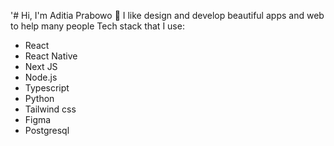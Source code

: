 '# Hi, I'm Aditia Prabowo 👋
I like design and develop beautiful apps and web to help many people
Tech stack that I use:
* React
* React Native
* Next JS
* Node.js
* Typescript
* Python
* Tailwind css
* Figma
* Postgresql
